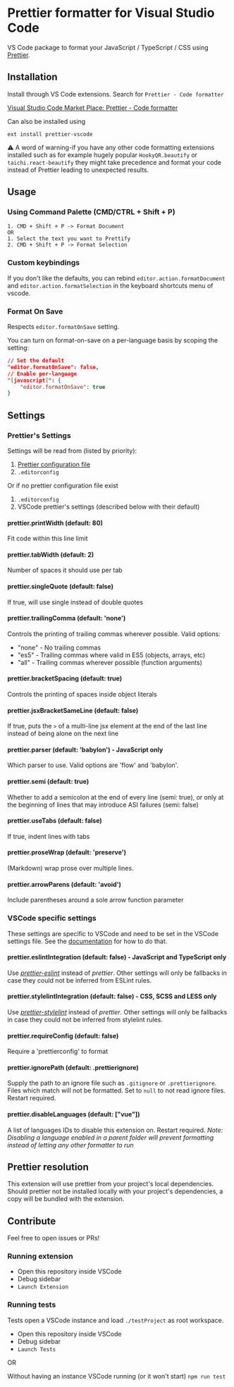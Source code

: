 # Prettier formatter for Visual Studio Code

VS Code package to format your JavaScript / TypeScript / CSS using [Prettier](https://github.com/prettier/prettier).

## Installation

Install through VS Code extensions. Search for `Prettier - Code formatter`

[Visual Studio Code Market Place: Prettier - Code formatter](https://marketplace.visualstudio.com/items?itemName=esbenp.prettier-vscode)

Can also be installed using

```
ext install prettier-vscode
```

:warning: A word of warning-if you have any other code formatting extensions installed such as for example hugely popular `HookyQR.beautify` or `taichi.react-beautify` they might take precedence and format your code instead of Prettier leading to unexpected results.

## Usage

### Using Command Palette (CMD/CTRL + Shift + P)

```
1. CMD + Shift + P -> Format Document
OR
1. Select the text you want to Prettify
2. CMD + Shift + P -> Format Selection
```

### Custom keybindings

If you don't like the defaults, you can rebind `editor.action.formatDocument` and `editor.action.formatSelection` in the keyboard shortcuts menu of vscode.

### Format On Save
Respects `editor.formatOnSave` setting.

You can turn on format-on-save on a per-language basis by scoping the setting:

```json
// Set the default
"editor.formatOnSave": false,
// Enable per-language
"[javascript]": {
    "editor.formatOnSave": true
}
```

## Settings

### Prettier's Settings
Settings will be read from (listed by priority):
1. [Prettier configuration file](https://prettier.io/docs/en/configuration.html)
1. `.editorconfig`

Or if no prettier configuration file exist
1. `.editorconfig`
1. VSCode prettier's settings (described below with their default)

#### prettier.printWidth (default: 80)
Fit code within this line limit

#### prettier.tabWidth (default: 2)
Number of spaces it should use per tab

#### prettier.singleQuote (default: false)
If true, will use single instead of double quotes

#### prettier.trailingComma (default: 'none')
Controls the printing of trailing commas wherever possible. Valid options:
 - "none" - No trailing commas
 - "es5"  - Trailing commas where valid in ES5 (objects, arrays, etc)
 - "all"  - Trailing commas wherever possible (function arguments)

#### prettier.bracketSpacing (default: true)
Controls the printing of spaces inside object literals

#### prettier.jsxBracketSameLine (default: false)
If true, puts the `>` of a multi-line jsx element at the end of the last line instead of being alone on the next line

#### prettier.parser (default: 'babylon') - JavaScript only
Which parser to use. Valid options are 'flow' and 'babylon'.

#### prettier.semi (default: true)
Whether to add a semicolon at the end of every line (semi: true),
or only at the beginning of lines that may introduce ASI failures (semi: false)

#### prettier.useTabs (default: false)
If true, indent lines with tabs

#### prettier.proseWrap (default: 'preserve')
(Markdown) wrap prose over multiple lines.

#### prettier.arrowParens (default: 'avoid')
Include parentheses around a sole arrow function parameter

### VSCode specific settings

These settings are specific to VSCode and need to be set in the VSCode settings file. See the [documentation](https://code.visualstudio.com/docs/getstarted/settings) for how to do that.

#### prettier.eslintIntegration (default: false) - JavaScript and TypeScript only
Use *[prettier-eslint](https://github.com/prettier/prettier-eslint)* instead of *prettier*.
Other settings will only be fallbacks in case they could not be inferred from ESLint rules.

#### prettier.stylelintIntegration (default: false) - CSS, SCSS and LESS only 
Use *[prettier-stylelint](https://github.com/hugomrdias/prettier-stylelint)* instead of *prettier*.
Other settings will only be fallbacks in case they could not be inferred from stylelint rules.

#### prettier.requireConfig (default: false)
Require a 'prettierconfig' to format

#### prettier.ignorePath (default: .prettierignore)
Supply the path to an ignore file such as `.gitignore` or `.prettierignore`.
Files which match will not be formatted. Set to `null` to not read ignore files. Restart required.

#### prettier.disableLanguages (default: ["vue"])
A list of languages IDs to disable this extension on. Restart required.
*Note: Disabling a language enabled in a parent folder will prevent formatting instead of letting any other formatter to run*

## Prettier resolution

This extension will use prettier from your project's local dependencies. Should prettier not be installed locally with your project's dependencies, a copy will be bundled with the extension.

## Contribute
Feel free to open issues or PRs!

### Running extension
- Open this repository inside VSCode
- Debug sidebar
- `Launch Extension`

### Running tests
Tests open a VSCode instance and load `./testProject` as root workspace.

- Open this repository inside VSCode
- Debug sidebar
- `Launch Tests`

OR

Without having an instance VSCode running (or it won't start)
`npm run test` 
